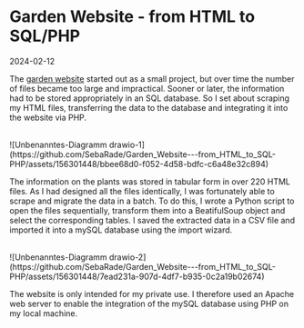 # Garden Website - from HTML to SQL/PHP

2024-02-12

The [garden website](https://github.com/SebaRade/User_Story_Garden_Website) started out as a small project, but over time the number of files became too large and impractical. Sooner or later, the information had to be stored appropriately in an SQL database.
So I set about scraping my HTML files, transferring the data to the database and integrating it into the website via PHP.

<br>
![Unbenanntes-Diagramm drawio-1](https://github.com/SebaRade/Garden_Website---from_HTML_to_SQL-PHP/assets/156301448/bbee68d0-f052-4d58-bdfc-c6a48e32c894)
<br>

The information on the plants was stored in tabular form in over 220 HTML files. As I had designed all the files identically, I was fortunately able to scrape and migrate the data in a batch. To do this, I wrote a Python script to open the files sequentially, transform them into a BeatifulSoup object and select the corresponding tables. I saved the extracted data in a CSV file and imported it into a mySQL database using the import wizard.

<br>
![Unbenanntes-Diagramm drawio-2](https://github.com/SebaRade/Garden_Website---from_HTML_to_SQL-PHP/assets/156301448/7ead231a-907d-4df7-b935-0c2a19b02674)
<br>

The website is only intended for my private use. I therefore used an Apache web server to enable the integration of the mySQL database using PHP on my local machine.
